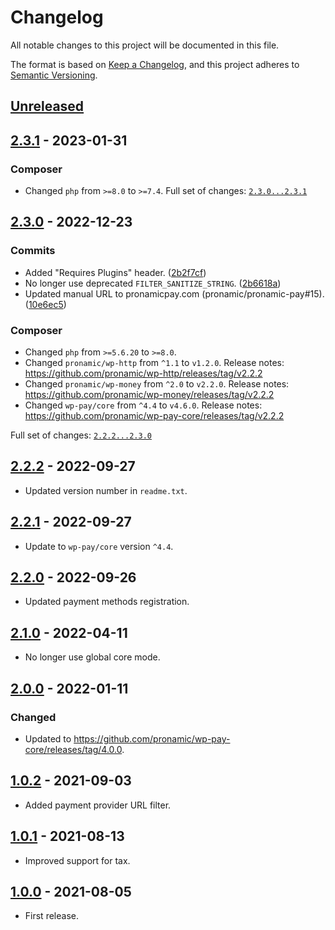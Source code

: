 # Changelog
All notable changes to this project will be documented in this file.

The format is based on [Keep a Changelog](https://keepachangelog.com/en/1.0.0/),
and this project adheres to [Semantic Versioning](https://semver.org/spec/v2.0.0.html).

## [Unreleased][unreleased]

## [2.3.1] - 2023-01-31
### Composer

- Changed `php` from `>=8.0` to `>=7.4`.
Full set of changes: [`2.3.0...2.3.1`][2.3.1]

[2.3.1]: https://github.com/pronamic/wp-pronamic-pay-paypal/compare/v2.3.0...v2.3.1

## [2.3.0] - 2022-12-23

### Commits

- Added "Requires Plugins" header. ([2b2f7cf](https://github.com/pronamic/wp-pronamic-pay-paypal/commit/2b2f7cfacf6bf45e3e5f9b519082b3f599f057e1))
- No longer use deprecated `FILTER_SANITIZE_STRING`. ([2b6618a](https://github.com/pronamic/wp-pronamic-pay-paypal/commit/2b6618a8b615f8dcff0387ede8e145e98dcf7910))
- Updated manual URL to pronamicpay.com (pronamic/pronamic-pay#15). ([10e6ec5](https://github.com/pronamic/wp-pronamic-pay-paypal/commit/10e6ec54b027295b3369ed677f7b597140bed52c))

### Composer

- Changed `php` from `>=5.6.20` to `>=8.0`.
- Changed `pronamic/wp-http` from `^1.1` to `v1.2.0`.
	Release notes: https://github.com/pronamic/wp-http/releases/tag/v2.2.2
- Changed `pronamic/wp-money` from `^2.0` to `v2.2.0`.
	Release notes: https://github.com/pronamic/wp-money/releases/tag/v2.2.2
- Changed `wp-pay/core` from `^4.4` to `v4.6.0`.
	Release notes: https://github.com/pronamic/wp-pay-core/releases/tag/v2.2.2

Full set of changes: [`2.2.2...2.3.0`][2.3.0]

[2.3.0]: https://github.com/pronamic/wp-pronamic-pay-paypal/compare/v2.2.2...v2.3.0

## [2.2.2] - 2022-09-27
- Updated version number in `readme.txt`.

## [2.2.1] - 2022-09-27
- Update to `wp-pay/core` version `^4.4`.

## [2.2.0] - 2022-09-26
- Updated payment methods registration.

## [2.1.0] - 2022-04-11
- No longer use global core mode.

## [2.0.0] - 2022-01-11
### Changed
- Updated to https://github.com/pronamic/wp-pay-core/releases/tag/4.0.0.

## [1.0.2] - 2021-09-03
- Added payment provider URL filter.

## [1.0.1] - 2021-08-13
- Improved support for tax.

## [1.0.0] - 2021-08-05
- First release.

[unreleased]: https://github.com/pronamic/wp-pronamic-pay-paypal/compare/2.2.2...HEAD
[2.2.2]: https://github.com/pronamic/wp-pronamic-pay-paypal/compare/2.2.1...2.2.2
[2.2.1]: https://github.com/pronamic/wp-pronamic-pay-paypal/compare/2.2.0...2.2.1
[2.2.0]: https://github.com/pronamic/wp-pronamic-pay-paypal/compare/2.1.0...2.2.0
[2.1.0]: https://github.com/pronamic/wp-pronamic-pay-paypal/compare/2.0.0...2.1.0
[2.0.0]: https://github.com/pronamic/wp-pronamic-pay-paypal/compare/1.0.2...2.0.0
[1.0.2]: https://github.com/pronamic/wp-pronamic-pay-paypal/compare/1.0.1...1.0.2
[1.0.1]: https://github.com/pronamic/wp-pronamic-pay-paypal/compare/1.0.0...1.0.1
[1.0.0]: https://github.com/pronamic/wp-pronamic-pay-paypal/releases/tag/1.0.0
